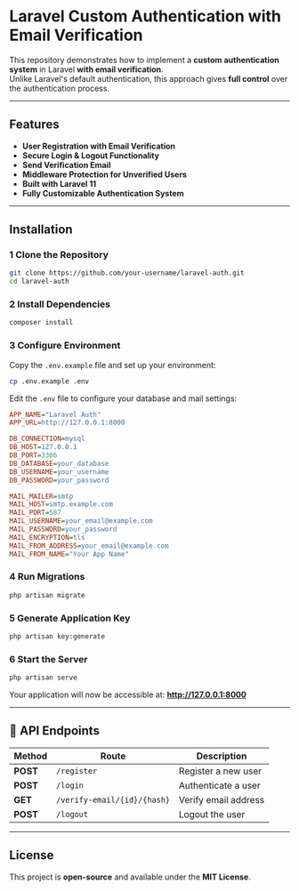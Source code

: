 #  Laravel Custom Authentication with Email Verification  


This repository demonstrates how to implement a **custom authentication system** in Laravel **with email verification**.  
Unlike Laravel's default authentication, this approach gives **full control** over the authentication process.  

---

##  Features  

- **User Registration with Email Verification**  
- **Secure Login & Logout Functionality**  
- **Send Verification Email**  
- **Middleware Protection for Unverified Users**  
- **Built with Laravel 11**  
- **Fully Customizable Authentication System**  

---

##  Installation  

### 1️ Clone the Repository  
```bash
git clone https://github.com/your-username/laravel-auth.git
cd laravel-auth
```

### 2️ Install Dependencies  
```bash
composer install
```

### 3️ Configure Environment  
Copy the `.env.example` file and set up your environment:  
```bash
cp .env.example .env
```
Edit the `.env` file to configure your database and mail settings:  
```ini
APP_NAME="Laravel Auth"
APP_URL=http://127.0.0.1:8000

DB_CONNECTION=mysql
DB_HOST=127.0.0.1
DB_PORT=3306
DB_DATABASE=your_database
DB_USERNAME=your_username
DB_PASSWORD=your_password

MAIL_MAILER=smtp
MAIL_HOST=smtp.example.com
MAIL_PORT=587
MAIL_USERNAME=your_email@example.com
MAIL_PASSWORD=your_password
MAIL_ENCRYPTION=tls
MAIL_FROM_ADDRESS=your_email@example.com
MAIL_FROM_NAME="Your App Name"
```

### 4️ Run Migrations  
```bash
php artisan migrate
```

### 5️ Generate Application Key  
```bash
php artisan key:generate
```

### 6️ Start the Server  
```bash
php artisan serve
```
Your application will now be accessible at: **http://127.0.0.1:8000**  

---

## 🔑 API Endpoints  

| Method | Route | Description |
|--------|-------|------------|
| **POST** | `/register` | Register a new user |
| **POST** | `/login` | Authenticate a user |
| **GET** | `/verify-email/{id}/{hash}` | Verify email address |
| **POST** | `/logout` | Logout the user |

---

##  License  
This project is **open-source** and available under the **MIT License**.  
